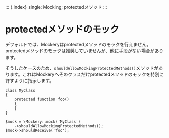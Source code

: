 ::: {.index}
single: Mocking; protectedメソッド
:::

protectedメソッドのモック
=========================

デフォルトでは、Mockeryはprotectedメソッドのモックを行えません。protectedメソッドのモックは推奨していませんが、他に手段がない場合があります。

そうしたケースのため、`shouldAllowMockingProtectedMethods()`メソッドがあります。これはMockeryへそのクラスだけprotectedメソッドのモックを特別に許すように指示します。

``` {.php}
class MyClass
{
    protected function foo()
    {
    }
}

$mock = \Mockery::mock('MyClass')
    ->shouldAllowMockingProtectedMethods();
$mock->shouldReceive('foo');
```
